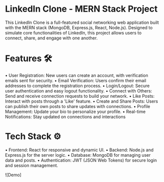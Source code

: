 # LinkedIn Clone - MERN Stack Project
This LinkedIn Clone is a full-featured social networking web application built with the MERN stack (MongoDB, Express.js, React, Node.js). Designed to simulate core functionalities of LinkedIn, this project allows users to connect, share, and engage with one another.

# Features 🛠️
• User Registration: New users can create an account, with verification emails sent for security.
• Email Verification: Users confirm their email addresses to complete the registration process.
• Login/Logout: Secure user authentication and easy logout functionality.
• Connect with Others: Send and receive connection requests to build your network.
• Like Posts: Interact with posts through a 'Like' feature.
• Create and Share Posts: Users can publish their own posts to share updates with connections.
• Profile Management: Update your bio to personalize your profile.
• Real-time Notifications: Stay updated on connections and interactions

# Tech Stack ⚙️
• Frontend: React for responsive and dynamic UI.
• Backend: Node.js and Express.js for the server logic.
• Database: MongoDB for managing user data and posts.
• Authentication: JWT (JSON Web Tokens) for secure login and session management.

![Demo]
